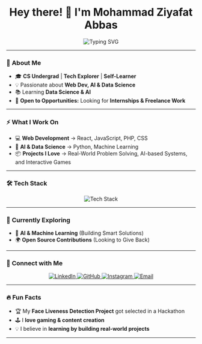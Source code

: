 <h1 align="center">Hey there! 👋 I'm Mohammad Ziyafat Abbas </h1>

<p align="center">
  <img src="https://readme-typing-svg.herokuapp.com?font=Fira+Code&pause=1000&color=00C9FF&width=435&lines=Web+Developer+%E2%9C%A8;AI+%26+Data+Science+Explorer+%F0%9F%A7%AC;Game+Developer+in+Progress+%F0%9F%8E%AE;Creative+Problem+Solver+%E2%9C%94%EF%B8%8F;Tech+Enthusiast+%E2%9C%A8" alt="Typing SVG" />
</p>

---

### 🚀 **About Me**
- 🎓 **CS Undergrad** | **Tech Explorer** | **Self-Learner**
- 💡 Passionate about **Web Dev, AI & Data Science**
- 📚 Learning **Data Science & AI** 
- 💼 **Open to Opportunities:** Looking for **Internships & Freelance Work**

---

### ⚡ **What I Work On**
- 💻 **Web Development** → React, JavaScript, PHP, CSS  
- 🧠 **AI & Data Science** → Python, Machine Learning  
- 📦 **Projects I Love** → Real-World Problem Solving, AI-based Systems, and Interactive Games  

---

### 🛠 **Tech Stack**
<p align="center">
  <img src="https://skillicons.dev/icons?i=html,css,js,react,php,python,mysql,git,github,vscode" alt="Tech Stack" />
</p>

---

### 🌱 **Currently Exploring**
- 🤖 **AI & Machine Learning** (Building Smart Solutions)
- 🌍 **Open Source Contributions** (Looking to Give Back)

---

### 📢 **Connect with Me**
<p align="center">
  <a href="https://www.linkedin.com/in/mohammad-ziyafat-abbas/" target="_blank">
    <img src="https://img.shields.io/badge/LinkedIn-%230A66C2.svg?style=for-the-badge&logo=linkedin&logoColor=white" alt="LinkedIn"/>
  </a>
  <a href="https://github.com/MohammadZiyafatAbbas" target="_blank">
    <img src="https://img.shields.io/badge/GitHub-%23181717.svg?style=for-the-badge&logo=github&logoColor=white" alt="GitHub"/>
  </a>
  <a href="https://www.instagram.com/ziyafat_here/" target="_blank">
    <img src="https://img.shields.io/badge/Instagram-%23E4405F.svg?style=for-the-badge&logo=instagram&logoColor=white" alt="Instagram"/>
  </a>
  <a href="mailto:ziyafat444@gmail.com">
    <img src="https://img.shields.io/badge/Email-%23D14836.svg?style=for-the-badge&logo=gmail&logoColor=white" alt="Email"/>
  </a>
</p>

---

### 🔥 **Fun Facts** 
- 🏆 My **Face Liveness Detection Project** got selected in a Hackathon  
- 🕹 I **love gaming & content creation** 
- 💡 I believe in **learning by building real-world projects**  

---
